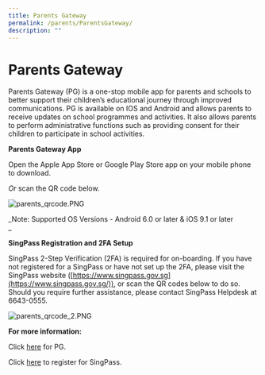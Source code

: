 ```yaml
---
title: Parents Gateway
permalink: /parents/ParentsGateway/
description: ""
---
```

Parents Gateway
===============

Parents Gateway (PG) is a one-stop mobile app for parents and schools to better support their children’s educational journey through improved communications. PG is available on IOS and Android and allows parents to receive updates on school programmes and activities. It also allows parents to perform administrative functions such as providing consent for their children to participate in school activities.  

  

**Parents Gateway App**

Open the Apple App Store or Google Play Store app on your mobile phone to download.

_Or_ scan the QR code below.  

  

![parents_qrcode.PNG](https://prcss.moe.edu.sg/qql/slot/u200/images/parents_support_group/parents_qrcode.PNG)  

  

  

  

  

  

  

  

_Note: Supported OS Versions - Android 6.0 or later & iOS 9.1 or later  
_

  

**SingPass Registration and 2FA Setup**

SingPass 2-Step Verification (2FA) is required for on-boarding. If you have not registered for a SingPass or have not set up the 2FA, please visit the SingPass website ([https://www.singpass.gov.sg](https://www.singpass.gov.sg/)), or scan the QR codes below to do so. Should you require further assistance, please contact SingPass Helpdesk at 6643-0555.

  

![parents_qrcode_2.PNG](https://prcss.moe.edu.sg/qql/slot/u200/images/parents_support_group/parents_qrcode_2.PNG)

  

  

  

  

  

  

**For more information:**  

Click [here](https://prcss-moe-edu-sg-admin.cwp.sg/qql/slot/u200/images/parents_support_group/Parents%20Gateway%20Presentation%20Slides%20for%2019%20Jan.pptx) for PG.

Click [here](https://prcss-moe-edu-sg-admin.cwp.sg/qql/slot/u200/images/parents_support_group/Registering%20for%20SingPass.pdf) to register for SingPass.